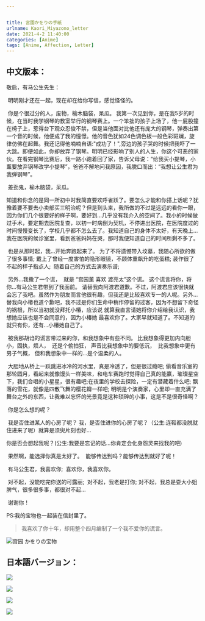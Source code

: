 ```yaml
---


title: 宮園かをりの手紙
urlname: Kaori_Miyazono_letter
date: 2021-4-2 11:40:00
categories: [Anime]
tags: [Anime, Affection, Letter]
---
```


## 中文版本：

敬启，有马公生先生：

​			明明刚才还在一起，现在却在给你写信，感觉怪怪的。  

​			你是个很过分的人，废物，榆木脑袋，呆瓜。
​			我第一次见到你，是在我5岁的时候，在当时我学钢琴的教室举行的钢琴赛上。一个笨拙的孩子上场了，他一屁股撞在椅子上，惹得台下观众忍俊不禁，但是当他面对比他还有庞大的钢琴，弹奏出第一个音的时候，他便成了我的憧憬。他的音色犹如24色调色板一般色彩斑斓，旋律仿佛在起舞。我还记得他喃喃自语:"成功了！",旁边的孩子哭的时候把我吓了一大跳。
​			即便如此，你却放弃了钢琴。明明已经影响了别人的人生，你这个可恶的家伙。在看完钢琴比赛后，我一路小跑着回了家，告诉父母说：“给我买小提琴，小薰要放弃钢琴改学小提琴”，爸爸不解地问我原因，我脱口而出：“我想让公生君为我弹钢琴”。  

​			差劲鬼，榆木脑袋，呆瓜。  

​			知道和你念的是同一所初中时我简直要欢呼雀跃了。要怎么才能和你搭上话呢？犹豫着要不要去小卖部买三明治呢？但是到头来，我所做的不过是远远的看你一眼，因为你们几个很要好的样子啊，要好到…几乎没有我介入的空间了。
​			我小的时候做过手术，要定期去医院复查，以初一时病倒为契机，不停进出医院，在医院度过的时间慢慢变长了，学校几乎都不怎么去了。我知道自己的身体不太好，有天晚上…我在医院的候诊室里，看到爸爸妈妈在哭，那时我便知道自己的时间所剩不多了。

​			也是从那时起，我...开始奔跑起来了。
​			为了不将遗憾带入坟墓，我随心所欲的做了很多事情;
​			戴上了曾经一度害怕的隐形眼镜，不顾体重飙升的吃蛋糕;
​			装作很了不起的样子指点人;
​			随着自己的方式去演奏乐谱;

<!-- more -->

​			另外...我撒了一个谎，
​			就是 “宫园薰 喜欢 渡亮太”这个谎。
​			这个谎言将你，将你...有马公生君带到了我面前。
​			请替我向阿渡君道歉。不过，阿渡君应该很快就会忘了我吧。虽然作为朋友而言他很有趣，但我还是比较喜欢专一的人呢。另外...替我向小椿也道个歉吧，我不过是你们生命中稍作停留的过客，因为不想留下奇怪的祸根，所以当初就没拜托小椿，应该说 就算我直言请她将你介绍给我认识，我想她应该也是不会同意的，因为小椿她 最喜欢你了。大家早就知道了。不知道的就只有你，还有...小椿她自己了。

​			被我那胡诌的谎言带过来的你，和我想象中有些不同。
​			比我想象得更加内向胆小，固执，烦人，
​			还是个偷拍狂，
​			声音比我想象中的要低沉，
​			比我想象中更有男子气概，
​			但和我想象中一样的...是个温柔的人。

​			大胆地从桥上一跃跳进冰冷的河水里，真是冷透了，但是很过瘾吧;
​			偷看音乐室的那轮圆月，看起来就像馒头一样美味，和电车赛跑时觉得自己真的能赢，璀璨星空下，我们合唱的小星星，很有趣吧;
​			在夜里的学校去探险，一定有潜藏着什么吧;
​			飘落的雪花，就像是四散飞舞的樱花瓣一样吧;
​			明明是个演奏家，心里却一直充满了舞台之外的东西，让我难以忘怀的光景竟是这种琐碎的小事，这是不是很奇怪啊？

​			你是怎么想的呢？

​			我是否住进某人的心房了呢？
​			我，是否住进你的心房了呢？（公生:连鞋都没脱就住进来了呢）就算是须臾片刻也好…

​			你是否会想起我呢？(公生:我要是忘记的话…你肯定会化身怨灵来找我的吧)

​			果然啊，能选择你真是太好了。
​			能够传达到吗？能够传达到就好了呢！

​			有马公生君，我喜欢你;
​			喜欢你，我喜欢你。

​			对不起，没能吃完你送的可露丽;
​			对不起，我老是打你;
​			对不起，我总是耍大小姐脾气，很多很多事，都很对不起...

​			谢谢你！

PS:我的宝物也一起装在信封里了。

> 我喜欢了你十年，却用整个四月编制了一个我不爱你的谎言。

![宫园 かをりの宝物](https://picgo-1301748200.cos.ap-chengdu.myqcloud.com/宮園_かをりの宝物.png)

## 日本語バージョン：

![](https://picgo-1301748200.cos.ap-chengdu.myqcloud.com/1.jfif)

![](https://picgo-1301748200.cos.ap-chengdu.myqcloud.com/2.jfif)

![](https://picgo-1301748200.cos.ap-chengdu.myqcloud.com/3.jfif)

![](https://picgo-1301748200.cos.ap-chengdu.myqcloud.com/4.jfif)

